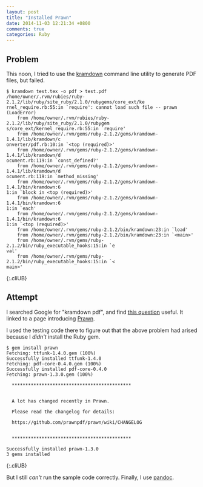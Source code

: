 ```yaml
---
layout: post
title: "Installed Prawn"
date: 2014-11-03 12:21:34 +0800
comments: true
categories: Ruby
---
```


Problem
---

This noon, I tried to use the [kramdown] command line utility to
generate PDF files, but failed.

    $ kramdown test.tex -o pdf > test.pdf
    /home/owner/.rvm/rubies/ruby-2.1.2/lib/ruby/site_ruby/2.1.0/rubygems/core_ext/ke
    rnel_require.rb:55:in `require': cannot load such file -- prawn (LoadError)
		from /home/owner/.rvm/rubies/ruby-2.1.2/lib/ruby/site_ruby/2.1.0/rubygem
    s/core_ext/kernel_require.rb:55:in `require'
		from /home/owner/.rvm/gems/ruby-2.1.2/gems/kramdown-1.4.1/lib/kramdown/c
    onverter/pdf.rb:10:in `<top (required)>'
		from /home/owner/.rvm/gems/ruby-2.1.2/gems/kramdown-1.4.1/lib/kramdown/d
    ocument.rb:119:in `const_defined?'
		from /home/owner/.rvm/gems/ruby-2.1.2/gems/kramdown-1.4.1/lib/kramdown/d
    ocument.rb:119:in `method_missing'
		from /home/owner/.rvm/gems/ruby-2.1.2/gems/kramdown-1.4.1/bin/kramdown:6
    1:in `block in <top (required)>'
		from /home/owner/.rvm/gems/ruby-2.1.2/gems/kramdown-1.4.1/bin/kramdown:6
    1:in `each'
		from /home/owner/.rvm/gems/ruby-2.1.2/gems/kramdown-1.4.1/bin/kramdown:6
    1:in `<top (required)>'
		from /home/owner/.rvm/gems/ruby-2.1.2/bin/kramdown:23:in `load'
		from /home/owner/.rvm/gems/ruby-2.1.2/bin/kramdown:23:in `<main>'
		from /home/owner/.rvm/gems/ruby-2.1.2/bin/ruby_executable_hooks:15:in `e
    val'
		from /home/owner/.rvm/gems/ruby-2.1.2/bin/ruby_executable_hooks:15:in `<
    main>'
{:.cliUB}

<!-- more -->

Attempt
---

I searched Google for "kramdown pdf", and find
[this question][so4377892] useful.  It linked to a page introducing
[Prawn].

I used the testing code there to figure out that the above problem had
arised because I *didn't* install the Ruby gem.

    $ gem install prawn
    Fetching: ttfunk-1.4.0.gem (100%)
    Successfully installed ttfunk-1.4.0
    Fetching: pdf-core-0.4.0.gem (100%)
    Successfully installed pdf-core-0.4.0
    Fetching: prawn-1.3.0.gem (100%)

      ********************************************


      A lot has changed recently in Prawn.

      Please read the changelog for details:

      https://github.com/prawnpdf/prawn/wiki/CHANGELOG


      ********************************************

    Successfully installed prawn-1.3.0
    3 gems installed
{:.cliUB}

But I still *can't* run the sample code correctly.  Finally, I use
[pandoc].

[kramdown]: http://kramdown.gettalong.org/documentation.html#usage
[so4377892]: http://stackoverflow.com/a/4377892 "How to generate PDF from markdown using pure ruby"
[Prawn]: http://prawn.majesticseacreature.com/
[pandoc]: http://johnmacfarlane.net/pandoc/
